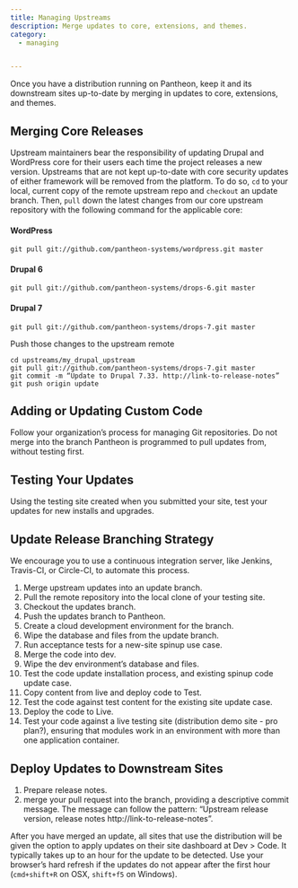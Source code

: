 ```yaml
---
title: Managing Upstreams
description: Merge updates to core, extensions, and themes.
category:
  - managing


---
```


Once you have a distribution running on Pantheon, keep it and its downstream sites up-to-date by merging in updates to core, extensions, and themes.

## Merging Core Releases

Upstream maintainers bear the responsibility of updating Drupal and WordPress core for their users each time the project releases a new version. Upstreams that are not kept up-to-date with core security updates of either framework will be removed from the platform. To do so, `cd` to your local, current copy of the remote upstream repo and `checkout` an update branch. Then, `pull` down the latest changes from our core upstream repository with the following command for the applicable core:

#### WordPress
```
git pull git://github.com/pantheon-systems/wordpress.git master
```

#### Drupal 6

```
git pull git://github.com/pantheon-systems/drops-6.git master
```

#### Drupal 7

```
git pull git://github.com/pantheon-systems/drops-7.git master
```

Push those changes to the upstream remote

```
cd upstreams/my_drupal_upstream
git pull git://github.com/pantheon-systems/drops-7.git master
git commit -m “Update to Drupal 7.33. http://link-to-release-notes” git push origin update
```

## Adding or Updating Custom Code

Follow your organization’s process for managing Git repositories. Do not merge into the branch Pantheon is programmed to pull updates from, without testing first.

## Testing Your Updates

Using the testing site created when you submitted your site, test your updates for new installs and upgrades.

## Update Release Branching Strategy

We encourage you to use a continuous integration server, like Jenkins, Travis-CI, or Circle-CI, to automate this process.

1. Merge upstream updates into an update branch.
2. Pull the remote repository into the local clone of your testing site.
3. Checkout the updates branch.
4. Push the updates branch to Pantheon.
5. Create a cloud development environment for the branch.
6. Wipe the database and files from the update branch.
7. Run acceptance tests for a new-site spinup use case.
8. Merge the code into dev.
9. Wipe the dev environment’s database and files.
10. Test the code update installation process, and existing spinup code update case.
11. Copy content from live and deploy code to Test.
12. Test the code against test content for the existing site update case.
13. Deploy the code to Live.
14. Test your code against a live testing site (distribution demo site - pro plan?), ensuring that modules work in an environment with more than one application container.

## Deploy Updates to Downstream Sites

1. Prepare release notes.
2. merge your pull request into the branch, providing a descriptive commit message. The message can follow the pattern: “Upstream release version, release notes http://link-to-release-notes”.

After you have merged an update, all sites that use the distribution will be given the option to apply updates on their site dashboard at  Dev > Code. It typically takes up to an hour for the update to be detected. Use your browser’s hard refresh if the updates do not appear after the first hour (`cmd+shift+R` on OSX, `shift+f5` on Windows).
